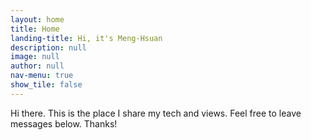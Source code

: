 ```yaml
---
layout: home
title: Home
landing-title: Hi, it's Meng-Hsuan
description: null
image: null
author: null
nav-menu: true
show_tile: false
---
```


Hi there. This is the place I share my tech and views. Feel free to leave messages below. Thanks!
